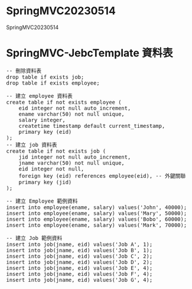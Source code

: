 # SpringMVC20230514
SpringMVC20230514

# SpringMVC-JebcTemplate 資料表
<pre>
-- 刪除資料表
drop table if exists job;
drop table if exists employee;

-- 建立 employee 資料表
create table if not exists employee (
	eid integer not null auto_increment,
	ename varchar(50) not null unique,
	salary integer,
	createtime timestamp default current_timestamp,
	primary key (eid)
);
-- 建立 job 資料表
create table if not exists job (
	jid integer not null auto_increment,
	jname varchar(50) not null unique,
	eid integer not null,
	foreign key (eid) references employee(eid), -- 外鍵關聯
	primary key (jid)
);

-- 建立 Employee 範例資料
insert into employee(ename, salary) values('John', 40000);
insert into employee(ename, salary) values('Mary', 50000);
insert into employee(ename, salary) values('Bobo', 60000);
insert into employee(ename, salary) values('Mark', 70000);

-- 建立 Job 範例資料
insert into job(jname, eid) values('Job A', 1);
insert into job(jname, eid) values('Job B', 1);
insert into job(jname, eid) values('Job C', 2);
insert into job(jname, eid) values('Job D', 2);
insert into job(jname, eid) values('Job E', 4);
insert into job(jname, eid) values('Job F', 4);
insert into job(jname, eid) values('Job G', 4);
</pre>
